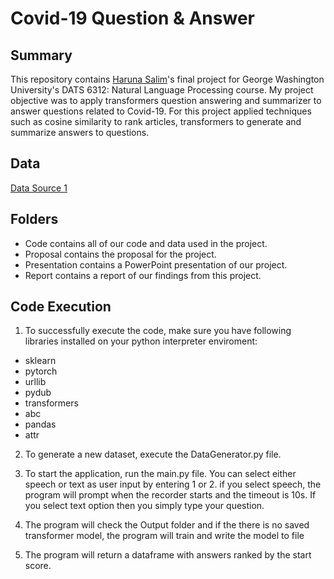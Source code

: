 # Covid-19 Question & Answer


## Summary
This repository contains [Haruna Salim](https://github.com/BABAYEGAR)'s final project for George Washington University's DATS 6312: Natural Language Processing course.
My project objective was to apply transformers question answering and summarizer to answer questions related to Covid-19. For this project applied techniques such as cosine similarity to rank articles, transformers to generate and summarize answers to questions.

## Data
[Data Source 1](https://www.kaggle.com/datasets/allen-institute-for-ai/CORD-19-research-challenge)   

## Folders
* Code contains all of our code and data used in the project.
* Proposal contains the proposal for the project.
* Presentation contains a PowerPoint presentation of our project.
* Report contains a report of our findings from this project.

## Code Execution

1. To successfully execute the code, make sure you have following libraries installed on your python interpreter enviroment:

* sklearn
* pytorch 
* urllib
* pydub
* transformers
* abc
* pandas
* attr


2. To generate a new dataset, execute the DataGenerator.py file. 

3. To start the application, run the main.py file. You can select either speech or text as user input by entering 1 or 2. if you select speech, the program will prompt when the recorder starts and the timeout is 10s. If you select text option then you simply type your question.

4. The program will check the Output folder and if the there is no saved transformer model, the program will train and write the model to file

5. The program will return a dataframe with answers ranked by the start score.
